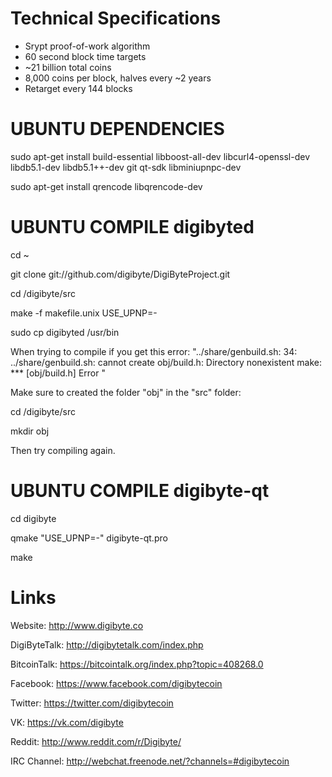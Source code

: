 Technical Specifications
========================

 - Srypt proof-of-work algorithm
 - 60 second block time targets
 - ~21 billion total coins
 - 8,000 coins per block, halves every ~2 years
 - Retarget every 144 blocks
 
UBUNTU DEPENDENCIES
===================
sudo apt-get install build-essential libboost-all-dev libcurl4-openssl-dev libdb5.1-dev libdb5.1++-dev git qt-sdk libminiupnpc-dev

sudo apt-get install qrencode libqrencode-dev 

UBUNTU COMPILE digibyted
========================
cd ~

git clone git://github.com/digibyte/DigiByteProject.git

cd /digibyte/src

make -f makefile.unix USE_UPNP=-

sudo cp digibyted /usr/bin


When trying to compile if you get this error: "../share/genbuild.sh: 34: ../share/genbuild.sh: cannot create obj/build.h: Directory nonexistent
make: *** [obj/build.h] Error "

Make sure to created the folder "obj" in the "src" folder:

cd /digibyte/src

mkdir obj

Then try compiling again.


UBUNTU COMPILE digibyte-qt
========================
cd digibyte

qmake "USE_UPNP=-" digibyte-qt.pro

make

Links
======

Website: http://www.digibyte.co

DigiByteTalk: http://digibytetalk.com/index.php

BitcoinTalk: https://bitcointalk.org/index.php?topic=408268.0

Facebook: https://www.facebook.com/digibytecoin

Twitter: https://twitter.com/digibytecoin

VK: https://vk.com/digibyte

Reddit: http://www.reddit.com/r/Digibyte/

IRC Channel: http://webchat.freenode.net/?channels=#digibytecoin



